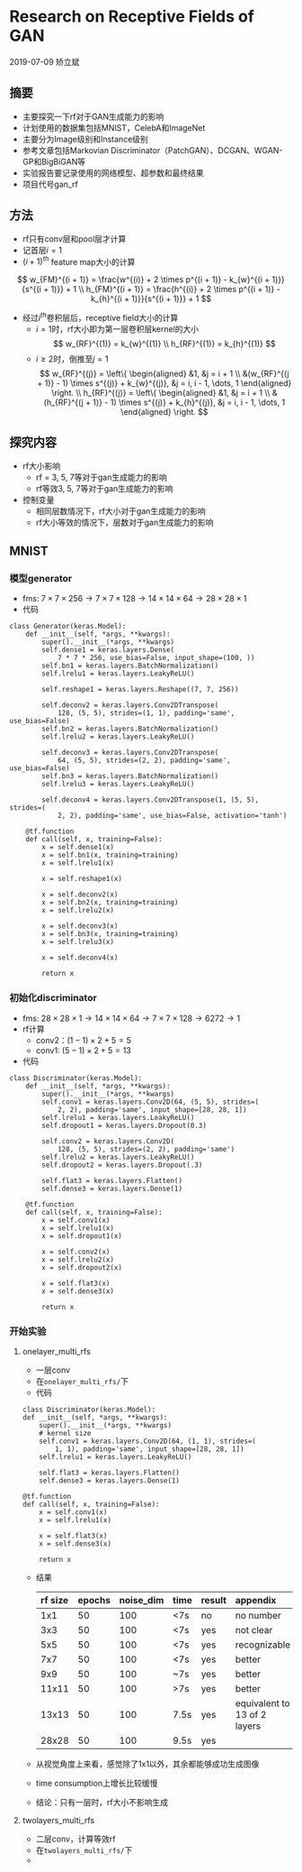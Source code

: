 # Research on Receptive Fields of GAN

2019-07-09 矫立斌

## 摘要

- 主要探究一下rf对于GAN生成能力的影响
- 计划使用的数据集包括MNIST，CelebA和ImageNet
- 主要分为Image级别和Instance级别
- 参考文章包括Markovian Discriminator（PatchGAN）、DCGAN、WGAN-GP和BigBiGAN等
- 实验报告要记录使用的网络模型、超参数和最终结果
- 项目代号gan_rf

## 方法

- rf只有conv层和pool层才计算
- 记首层$i = 1$
- $(i + 1)^{th}$ feature map大小的计算

$$
w_{FM}^{(i + 1)} = \frac{w^{(i)} + 2 \times p^{(i + 1)} - k_{w}^{(i + 1)}}{s^{(i + 1)}} + 1 \\
h_{FM}^{(i + 1)} = \frac{h^{(i)} + 2 \times p^{(i + 1)} - k_{h}^{(i + 1)}}{s^{(i + 1)}} + 1
$$

- 经过$i^{th}$卷积层后，receptive field大小的计算
    - $i = 1$时，rf大小即为第一层卷积层kernel的大小
        $$
        w_{RF}^{(1)} = k_{w}^{(1)} \\
        h_{RF}^{(1)} = k_{h}^{(1)}
        $$
    - $i \geq 2$时，倒推至$j = 1$
        $$
        w_{RF}^{(j)} = \left\{
        \begin{aligned}
            &1, &j = i + 1 \\
            &(w_{RF}^{(j + 1)} - 1) \times s^{(j)} + k_{w}^{(j)}, &j = i, i - 1, \dots, 1 
        \end{aligned}    
        \right. \\
        h_{RF}^{(j)} = \left\{
        \begin{aligned}
            &1, &j = i + 1 \\
            &(h_{RF}^{(j + 1)} - 1) \times s^{(j)} + k_{h}^{(j)}, &j = i, i - 1, \dots, 1 
        \end{aligned}    
        \right.
        $$

## 探究内容

- rf大小影响
  - rf = 3, 5, 7等对于gan生成能力的影响
  - rf等效3, 5, 7等对于gan生成能力的影响
- 控制变量
  - 相同层数情况下，rf大小对于gan生成能力的影响
  - rf大小等效的情况下，层数对于gan生成能力的影响

## MNIST

### 模型generator
- fms: $7 \times 7 \times 256 \rightarrow 7 \times 7 \times 128 \rightarrow 14 \times 14 \times 64 \rightarrow 28 \times 28 \times 1$
- 代码

```
class Generator(keras.Model):
    def __init__(self, *args, **kwargs):
        super().__init__(*args, **kwargs)
        self.dense1 = keras.layers.Dense(
            7 * 7 * 256, use_bias=False, input_shape=(100, ))
        self.bn1 = keras.layers.BatchNormalization()
        self.lrelu1 = keras.layers.LeakyReLU()

        self.reshape1 = keras.layers.Reshape((7, 7, 256))

        self.deconv2 = keras.layers.Conv2DTranspose(
            128, (5, 5), strides=(1, 1), padding='same', use_bias=False)
        self.bn2 = keras.layers.BatchNormalization()
        self.lrelu2 = keras.layers.LeakyReLU()

        self.deconv3 = keras.layers.Conv2DTranspose(
            64, (5, 5), strides=(2, 2), padding='same', use_bias=False)
        self.bn3 = keras.layers.BatchNormalization()
        self.lrelu3 = keras.layers.LeakyReLU()

        self.deconv4 = keras.layers.Conv2DTranspose(1, (5, 5), strides=(
            2, 2), padding='same', use_bias=False, activation='tanh')

    @tf.function
    def call(self, x, training=False):
        x = self.dense1(x)
        x = self.bn1(x, training=training)
        x = self.lrelu1(x)

        x = self.reshape1(x)

        x = self.deconv2(x)
        x = self.bn2(x, training=training)
        x = self.lrelu2(x)

        x = self.deconv3(x)
        x = self.bn3(x, training=training)
        x = self.lrelu3(x)

        x = self.deconv4(x)

        return x
```

### 初始化discriminator 

- fms: $28 \times 28 \times 1 \rightarrow 14 \times 14 \times 64 \rightarrow 7 \times 7 \times 128 \rightarrow 6272 \rightarrow 1$
- rf计算
  - conv2：$(1 - 1) \times 2 + 5 = 5$
  - conv1: $(5 - 1) \times 2 + 5 = 13$
- 代码

```
class Discriminator(keras.Model):
    def __init__(self, *args, **kwargs):
        super().__init__(*args, **kwargs)
        self.conv1 = keras.layers.Conv2D(64, (5, 5), strides=(
            2, 2), padding='same', input_shape=[28, 28, 1])
        self.lrelu1 = keras.layers.LeakyReLU()
        self.dropout1 = keras.layers.Dropout(0.3)

        self.conv2 = keras.layers.Conv2D(
            128, (5, 5), strides=(2, 2), padding='same')
        self.lrelu2 = keras.layers.LeakyReLU()
        self.dropout2 = keras.layers.Dropout(.3)

        self.flat3 = keras.layers.Flatten()
        self.dense3 = keras.layers.Dense(1)

    @tf.function
    def call(self, x, training=False):
        x = self.conv1(x)
        x = self.lrelu1(x)
        x = self.dropout1(x)

        x = self.conv2(x)
        x = self.lrelu2(x)
        x = self.dropout2(x)

        x = self.flat3(x)
        x = self.dense3(x)

        return x
```

### 开始实验

1. onelayer_multi_rfs
   - 一层conv
   - 在`onelayer_multi_rfs/`下
   - 代码

    ```
    class Discriminator(keras.Model):
    def __init__(self, *args, **kwargs):
        super().__init__(*args, **kwargs)
        # kernel size
        self.conv1 = keras.layers.Conv2D(64, (1, 1), strides=(
            1, 1), padding='same', input_shape=[28, 28, 1])
        self.lrelu1 = keras.layers.LeakyReLU()

        self.flat3 = keras.layers.Flatten()
        self.dense3 = keras.layers.Dense(1)

    @tf.function
    def call(self, x, training=False):
        x = self.conv1(x)
        x = self.lrelu1(x)

        x = self.flat3(x)
        x = self.dense3(x)

        return x
    ```
   - 结果
        
        | rf size | epochs | noise_dim | time | result | appendix |
        |:--------|:-------|:----------|:-----|:-------|:---------|
        |1x1      |50      |100        |<7s   |no      |no number |
        |3x3      |50      |100        |<7s   |yes     |not clear |
        |5x5      |50      |100        |<7s   |yes     |recognizable |
        |7x7      |50      |100        |<7s   |yes     |better    |
        |9x9      |50      |100        |~7s   |yes     |better    |
        |11x11    |50      |100        |>7s   |yes     |better    |
        |13x13    |50      |100        |7.5s  |yes     |equivalent to 13 of 2 layers |
        |28x28    |50      |100        |9.5s  |yes     |          |

   - 从视觉角度上来看，感觉除了1x1以外，其余都能够成功生成图像
   - time consumption上增长比较缓慢
   - 结论：只有一层时，rf大小不影响生成 

2. twolayers_multi_rfs
   - 二层conv，计算等效rf
   - 在`twolayers_multi_rfs/`下
   - 